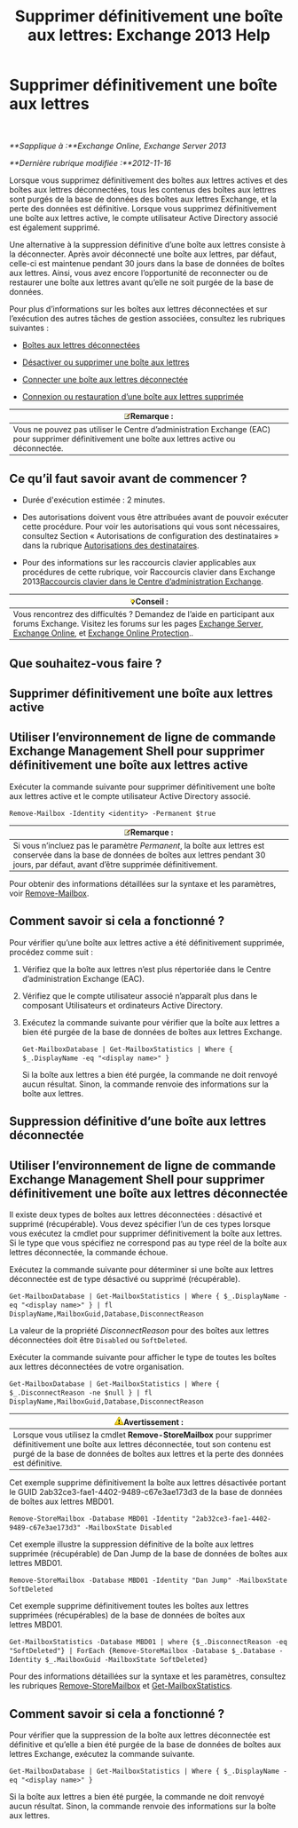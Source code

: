 ﻿---
title: 'Supprimer définitivement une boîte aux lettres: Exchange 2013 Help'
TOCTitle: Supprimer définitivement une boîte aux lettres
ms:assetid: df35765a-0bef-4561-9846-d91d69c0269c
ms:mtpsurl: https://technet.microsoft.com/fr-fr/library/JJ863440(v=EXCHG.150)
ms:contentKeyID: 50555507
ms.date: 04/24/2018
mtps_version: v=EXCHG.150
ms.translationtype: HT
---

# Supprimer définitivement une boîte aux lettres

 

_**Sapplique à :**Exchange Online, Exchange Server 2013_

_**Dernière rubrique modifiée :**2012-11-16_

Lorsque vous supprimez définitivement des boîtes aux lettres actives et des boîtes aux lettres déconnectées, tous les contenus des boîtes aux lettres sont purgés de la base de données des boîtes aux lettres Exchange, et la perte des données est définitive. Lorsque vous supprimez définitivement une boîte aux lettres active, le compte utilisateur Active Directory associé est également supprimé.

Une alternative à la suppression définitive d’une boîte aux lettres consiste à la déconnecter. Après avoir déconnecté une boîte aux lettres, par défaut, celle-ci est maintenue pendant 30 jours dans la base de données de boîtes aux lettres. Ainsi, vous avez encore l’opportunité de reconnecter ou de restaurer une boîte aux lettres avant qu’elle ne soit purgée de la base de données.

Pour plus d’informations sur les boîtes aux lettres déconnectées et sur l’exécution des autres tâches de gestion associées, consultez les rubriques suivantes :

  - [Boîtes aux lettres déconnectées](disconnected-mailboxes-exchange-2013-help.md)

  - [Désactiver ou supprimer une boîte aux lettres](disable-or-delete-a-mailbox-exchange-2013-help.md)

  - [Connecter une boîte aux lettres déconnectée](connect-a-disabled-mailbox-exchange-2013-help.md)

  - [Connexion ou restauration d’une boîte aux lettres supprimée](connect-or-restore-a-deleted-mailbox-exchange-2013-help.md)

<table>
<thead>
<tr class="header">
<th><img src="images/JJ159664.note(EXCHG.150).gif" title="Remarque" alt="Remarque" />Remarque :</th>
</tr>
</thead>
<tbody>
<tr class="odd">
<td>Vous ne pouvez pas utiliser le Centre d’administration Exchange (EAC) pour supprimer définitivement une boîte aux lettres active ou déconnectée.</td>
</tr>
</tbody>
</table>


## Ce qu’il faut savoir avant de commencer ?

  - Durée d'exécution estimée : 2 minutes.

  - Des autorisations doivent vous être attribuées avant de pouvoir exécuter cette procédure. Pour voir les autorisations qui vous sont nécessaires, consultez Section « Autorisations de configuration des destinataires » dans la rubrique [Autorisations des destinataires](recipients-permissions-exchange-2013-help.md).

  - Pour des informations sur les raccourcis clavier applicables aux procédures de cette rubrique, voir Raccourcis clavier dans Exchange 2013[Raccourcis clavier dans le Centre d’administration Exchange](keyboard-shortcuts-in-the-exchange-admin-center-exchange-online-protection-help.md).

<table>
<thead>
<tr class="header">
<th><img src="images/Bb125224.tip(EXCHG.150).gif" title="Conseil" alt="Conseil" />Conseil :</th>
</tr>
</thead>
<tbody>
<tr class="odd">
<td>Vous rencontrez des difficultés ? Demandez de l’aide en participant aux forums Exchange. Visitez les forums sur les pages <a href="https://go.microsoft.com/fwlink/p/?linkid=60612">Exchange Server</a>, <a href="https://go.microsoft.com/fwlink/p/?linkid=267542">Exchange Online</a>, et <a href="https://go.microsoft.com/fwlink/p/?linkid=285351">Exchange Online Protection</a>..</td>
</tr>
</tbody>
</table>


## Que souhaitez-vous faire ?

## Supprimer définitivement une boîte aux lettres active

## Utiliser l’environnement de ligne de commande Exchange Management Shell pour supprimer définitivement une boîte aux lettres active

Exécuter la commande suivante pour supprimer définitivement une boîte aux lettres active et le compte utilisateur Active Directory associé.

    Remove-Mailbox -Identity <identity> -Permanent $true

<table>
<thead>
<tr class="header">
<th><img src="images/JJ159664.note(EXCHG.150).gif" title="Remarque" alt="Remarque" />Remarque :</th>
</tr>
</thead>
<tbody>
<tr class="odd">
<td>Si vous n’incluez pas le paramètre <em>Permanent</em>, la boîte aux lettres est conservée dans la base de données de boîtes aux lettres pendant 30 jours, par défaut, avant d’être supprimée définitivement.</td>
</tr>
</tbody>
</table>


Pour obtenir des informations détaillées sur la syntaxe et les paramètres, voir [Remove-Mailbox](https://technet.microsoft.com/fr-fr/library/aa995948\(v=exchg.150\)).

## Comment savoir si cela a fonctionné ?

Pour vérifier qu’une boîte aux lettres active a été définitivement supprimée, procédez comme suit :

1.  Vérifiez que la boîte aux lettres n’est plus répertoriée dans le Centre d’administration Exchange (EAC).

2.  Vérifiez que le compte utilisateur associé n’apparaît plus dans le composant Utilisateurs et ordinateurs Active Directory.

3.  Exécutez la commande suivante pour vérifier que la boîte aux lettres a bien été purgée de la base de données de boîtes aux lettres Exchange.
    
        Get-MailboxDatabase | Get-MailboxStatistics | Where { $_.DisplayName -eq "<display name>" }
    
    Si la boîte aux lettres a bien été purgée, la commande ne doit renvoyé aucun résultat. Sinon, la commande renvoie des informations sur la boîte aux lettres.

## Suppression définitive d’une boîte aux lettres déconnectée

## Utiliser l’environnement de ligne de commande Exchange Management Shell pour supprimer définitivement une boîte aux lettres déconnectée

Il existe deux types de boîtes aux lettres déconnectées : désactivé et supprimé (récupérable). Vous devez spécifier l’un de ces types lorsque vous exécutez la cmdlet pour supprimer définitivement la boîte aux lettres. Si le type que vous spécifiez ne correspond pas au type réel de la boîte aux lettres déconnectée, la commande échoue.

Exécutez la commande suivante pour déterminer si une boîte aux lettres déconnectée est de type désactivé ou supprimé (récupérable).

    Get-MailboxDatabase | Get-MailboxStatistics | Where { $_.DisplayName -eq "<display name>" } | fl DisplayName,MailboxGuid,Database,DisconnectReason

La valeur de la propriété *DisconnectReason* pour des boîtes aux lettres déconnectées doit être `Disabled` ou `SoftDeleted`.

Exécuter la commande suivante pour afficher le type de toutes les boîtes aux lettres déconnectées de votre organisation.

    Get-MailboxDatabase | Get-MailboxStatistics | Where { $_.DisconnectReason -ne $null } | fl DisplayName,MailboxGuid,Database,DisconnectReason

<table>
<thead>
<tr class="header">
<th><img src="images/Bb125224.warning(EXCHG.150).gif" title="Avertissement" alt="Avertissement" />Avertissement :</th>
</tr>
</thead>
<tbody>
<tr class="odd">
<td>Lorsque vous utilisez la cmdlet <strong>Remove-StoreMailbox</strong> pour supprimer définitivement une boîte aux lettres déconnectée, tout son contenu est purgé de la base de données de boîtes aux lettres et la perte des données est définitive.</td>
</tr>
</tbody>
</table>


Cet exemple supprime définitivement la boîte aux lettres désactivée portant le GUID 2ab32ce3-fae1-4402-9489-c67e3ae173d3 de la base de données de boîtes aux lettres MBD01.

    Remove-StoreMailbox -Database MBD01 -Identity "2ab32ce3-fae1-4402-9489-c67e3ae173d3" -MailboxState Disabled

Cet exemple illustre la suppression définitive de la boîte aux lettres supprimée (récupérable) de Dan Jump de la base de données de boîtes aux lettres MBD01.

    Remove-StoreMailbox -Database MBD01 -Identity "Dan Jump" -MailboxState SoftDeleted

Cet exemple supprime définitivement toutes les boîtes aux lettres supprimées (récupérables) de la base de données de boîtes aux lettres MBD01.

    Get-MailboxStatistics -Database MBD01 | where {$_.DisconnectReason -eq "SoftDeleted"} | ForEach {Remove-StoreMailbox -Database $_.Database -Identity $_.MailboxGuid -MailboxState SoftDeleted}

Pour des informations détaillées sur la syntaxe et les paramètres, consultez les rubriques [Remove-StoreMailbox](https://technet.microsoft.com/fr-fr/library/ff829913\(v=exchg.150\)) et [Get-MailboxStatistics](https://technet.microsoft.com/fr-fr/library/bb124612\(v=exchg.150\)).

## Comment savoir si cela a fonctionné ?

Pour vérifier que la suppression de la boîte aux lettres déconnectée est définitive et qu’elle a bien été purgée de la base de données de boîtes aux lettres Exchange, exécutez la commande suivante.

    Get-MailboxDatabase | Get-MailboxStatistics | Where { $_.DisplayName -eq "<display name>" }

Si la boîte aux lettres a bien été purgée, la commande ne doit renvoyé aucun résultat. Sinon, la commande renvoie des informations sur la boîte aux lettres.

